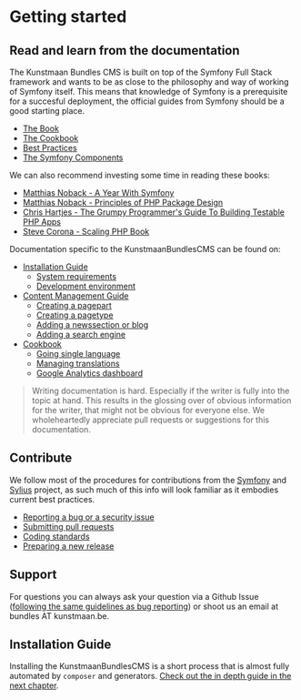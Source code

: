 # Getting started

## Read and learn from the documentation

The Kunstmaan Bundles CMS is built on top of the Symfony Full Stack framework and wants to be as close to the philosophy and way of working of Symfony itself. This means that knowledge of Symfony is a prerequisite for a succesful deployment, the official guides from Symfony should be a good starting place.

* [The Book](http://symfony.com/doc/current/book/index.html)
* [The Cookbook](http://symfony.com/doc/current/cookbook/index.html)
* [Best Practices](http://symfony.com/doc/current/best_practices/index.html)
* [The Symfony Components](http://symfony.com/doc/current/components/index.html)

We can also recommend investing some time in reading these books:

* [Matthias Noback - A Year With Symfony](https://leanpub.com/u/matthiasnoback)
* [Matthias Noback - Principles of PHP Package Design](https://leanpub.com/principles-of-package-design)
* [Chris Hartjes - The Grumpy Programmer's Guide To Building Testable PHP Apps](https://leanpub.com/grumpy-testing)
* [Steve Corona - Scaling PHP Book](https://www.scalingphpbook.com)

Documentation specific to the KunstmaanBundlesCMS can be found on:

* [Installation Guide](../installation/index.md)
    * [System requirements](../installation/system-requirements.md)
    * [Development environment](../installation/development-environment.md)
* [Content Management Guide](../content-management/index.md)
    * [Creating a pagepart](../content-management/creating-a-page-part.md)
	* [Creating a pagetype](../content-management/creating-a-pagetype.md)
	* [Adding a newssection or blog](../content-management/adding-a-newssection-or-blog.md)
	* [Adding a search engine](../content-management/adding-a-search-engine.md)
* [Cookbook](../cookbook/index.md)
	* [Going single language](../cookbook/going-single-language.md)
	* [Managing translations](../cookbook/manage-translations.md)
	* [Google Analytics dashboard](../cookbook/google-analytics-dashboard.md)

> Writing documentation is hard. Especially if the writer is fully into the topic at hand. This results in the glossing over of obvious information for the writer, that might not be obvious for everyone else. We wholeheartedly appreciate pull requests or suggestions for this documentation.

## Contribute

We follow most of the procedures for contributions from the [Symfony](http://symfony.com/doc/current/contributing/index.html) and [Sylius](http://sylius.org) project, as such much of this info will look familiar as it embodies current best practices.

* [Reporting a bug or a security issue](../contributing/reporting-issues.md)
* [Submitting pull requests](../contributing/pull-requests.md)
* [Coding standards](../contributing/coding-standards.md)
* [Preparing a new release](../contributing/preparing-a-new-release.md)

## Support

For questions you can always ask your question via a Github Issue ([following the same guidelines as bug reporting](../contributing/reporting-issues.md)) or shoot us an email at bundles AT kunstmaan.be.

## Installation Guide

Installing the KunstmaanBundlesCMS is a short process that is almost fully automated by `composer` and generators. [Check out the in depth guide in the next chapter](../installation/index.md).
